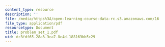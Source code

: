 ```yaml
---
content_type: resource
description: ''
file: /media/https%3A/open-learning-course-data-rc.s3.amazonaws.com/16-13-aerodynamics-of-viscous-fluids-fall-2003/dc3fdf6528a33ea78c4d188163bb5c29_problem_set_1.pdf
file_type: application/pdf
resourcetype: Document
title: problem_set_1.pdf
uid: dc3fdf65-28a3-3ea7-8c4d-188163bb5c29
---
```

